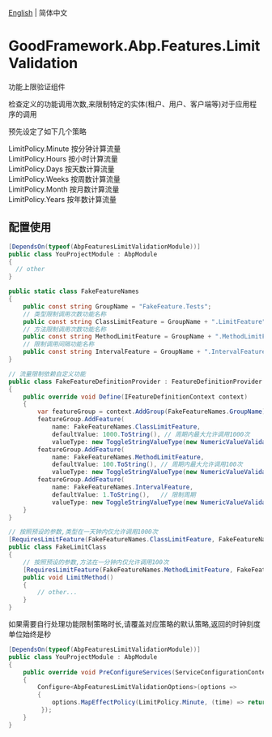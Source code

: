 [English](./README.en.md) | 简体中文

# GoodFramework.Abp.Features.LimitValidation

功能上限验证组件  

检查定义的功能调用次数,来限制特定的实体(租户、用户、客户端等)对于应用程序的调用  

预先设定了如下几个策略  

LimitPolicy.Minute		按分钟计算流量  
LimitPolicy.Hours		按小时计算流量  
LimitPolicy.Days		按天数计算流量  
LimitPolicy.Weeks		按周数计算流量  
LimitPolicy.Month		按月数计算流量  
LimitPolicy.Years		按年数计算流量  

## 配置使用


```csharp
[DependsOn(typeof(AbpFeaturesLimitValidationModule))]
public class YouProjectModule : AbpModule
{
  // other
}

public static class FakeFeatureNames 
{
    public const string GroupName = "FakeFeature.Tests";
    // 类型限制调用次数功能名称
    public const string ClassLimitFeature = GroupName + ".LimitFeature";
    // 方法限制调用次数功能名称
    public const string MethodLimitFeature = GroupName + ".MethodLimitFeature";
    // 限制调用间隔功能名称
    public const string IntervalFeature = GroupName + ".IntervalFeature";
}

// 流量限制依赖自定义功能
public class FakeFeatureDefinitionProvider : FeatureDefinitionProvider
{
    public override void Define(IFeatureDefinitionContext context)
    {
        var featureGroup = context.AddGroup(FakeFeatureNames.GroupName);
        featureGroup.AddFeature(
            name: FakeFeatureNames.ClassLimitFeature,
            defaultValue: 1000.ToString(), // 周期内最大允许调用1000次
            valueType: new ToggleStringValueType(new NumericValueValidator(1, 1000)));
        featureGroup.AddFeature(
            name: FakeFeatureNames.MethodLimitFeature,
            defaultValue: 100.ToString(), // 周期内最大允许调用100次
            valueType: new ToggleStringValueType(new NumericValueValidator(1, 1000)));
        featureGroup.AddFeature(
            name: FakeFeatureNames.IntervalFeature,
            defaultValue: 1.ToString(),   // 限制周期
            valueType: new ToggleStringValueType(new NumericValueValidator(1, 1000)));
    }
}

// 按照预设的参数,类型在一天钟内仅允许调用1000次
[RequiresLimitFeature(FakeFeatureNames.ClassLimitFeature, FakeFeatureNames.IntervalFeature, LimitPolicy.Days)]
public class FakeLimitClass
{
    // 按照预设的参数,方法在一分钟内仅允许调用100次
    [RequiresLimitFeature(FakeFeatureNames.MethodLimitFeature, FakeFeatureNames.IntervalFeature, LimitPolicy.Minute)]
    public void LimitMethod() 
    {
        // other...
    }
}
```

如果需要自行处理功能限制策略时长,请覆盖对应策略的默认策略,返回的时钟刻度单位始终是秒  

```csharp
[DependsOn(typeof(AbpFeaturesLimitValidationModule))]
public class YouProjectModule : AbpModule
{
	public override void PreConfigureServices(ServiceConfigurationContext context)
    {
        Configure<AbpFeaturesLimitValidationOptions>(options =>
        {
            options.MapEffectPolicy(LimitPolicy.Minute, (time) => return 60;); // 表示不管多少分钟(time),都只会限制60秒
         });
    }
}
```
